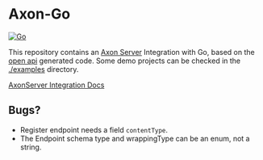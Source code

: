 # Axon-Go

[![Go](https://github.com/manuelarte/axonserver-connector-go/actions/workflows/go.yml/badge.svg)](https://github.com/manuelarte/axon-go/actions/workflows/go.yml)

This repository contains an [Axon Server][axon-server] Integration with Go, based on the [open api][axon-server-integration-swagger-ui] generated code.
Some demo projects can be checked in the [./examples](./examples) directory.

[AxonServer Integration Docs](https://docs.axoniq.io/axon-server-reference/v2025.0/axon-server/administration/integration/)

## Bugs?

+ Register endpoint needs a field `contentType`.
+ The Endpoint schema type and wrappingType can be an enum, not a string.


[axon-server]: https://axoniq.io/product-overview/axon-server
[axon-server-integration-swagger-ui]: http://localhost:8024/swagger-ui
